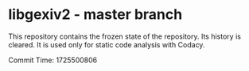 # libgexiv2 - master branch

This repository contains the frozen state of the repository.
Its history is cleared. It is used only for static code
analysis with Codacy.

Commit Time: 1725500806